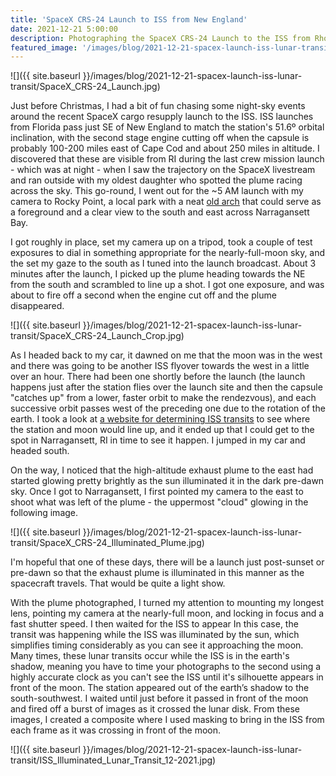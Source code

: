 ```yaml
---
title: 'SpaceX CRS-24 Launch to ISS from New England'
date: 2021-12-21 5:00:00
description: Photographing the SpaceX CRS-24 Launch to the ISS from Rhode Island and a bonus ISS Lunar Transit
featured_image: '/images/blog/2021-12-21-spacex-launch-iss-lunar-transit/SpaceX_CRS-24_Launch.jpg'
---
```


![]({{ site.baseurl }}/images/blog/2021-12-21-spacex-launch-iss-lunar-transit/SpaceX_CRS-24_Launch.jpg)

Just before Christmas, I had a bit of fun chasing some night-sky events around the recent SpaceX cargo resupply launch to the ISS.  ISS launches from Florida pass just SE of New England to match the station's 51.6º orbital inclination, with the second stage engine cutting off when the capsule is probably 100-200 miles east of Cape Cod and about 250 miles in altitude.  I discovered that these are visible from RI during the last crew mission launch - which was at night - when I saw the trajectory on the SpaceX livestream and ran outside with my oldest daughter who spotted the plume racing across the sky.  This go-round, I went out for the ~5 AM launch with my camera to Rocky Point, a local park with a neat [old arch](https://amusementparksandbeyond.wordpress.com/2018/02/21/rocky-points-peace-of-history/) that could serve as a foreground and a clear view to the south and east across Narragansett Bay.

I got roughly in place, set my camera up on a tripod, took a couple of test exposures to dial in something appropriate for the nearly-full-moon sky, and the set my gaze to the south as I tuned into the launch broadcast.  About 3 minutes after the launch, I picked up the plume heading towards the NE from the south and scrambled to line up a shot.  I got one exposure, and was about to fire off a second when the engine cut off and the plume disappeared.

![]({{ site.baseurl }}/images/blog/2021-12-21-spacex-launch-iss-lunar-transit/SpaceX_CRS-24_Launch_Crop.jpg)

As I headed back to my car, it dawned on me that the moon was in the west and there was going to be another ISS flyover towards the west in a little over an hour.  There had been one shortly before the launch (the launch happens just after the station flies over the launch site and then the capsule "catches up" from a lower, faster orbit to make the rendezvous), and each successive orbit passes west of the preceding one due to the rotation of the earth.  I took a look at [a website for determining ISS transits](https:\\transit-finder.com) to see where the station and moon would line up, and it ended up that I could get to the spot in Narragansett, RI in time to see it happen.  I jumped in my car and headed south.

On the way, I noticed that the high-altitude exhaust plume to the east had started glowing pretty brightly as the sun illuminated it in the dark pre-dawn sky.  Once I got to Narragansett, I first pointed my camera to the east to shoot what was left of the plume - the uppermost "cloud" glowing in the following image.

![]({{ site.baseurl }}/images/blog/2021-12-21-spacex-launch-iss-lunar-transit/SpaceX_CRS-24_Illuminated_Plume.jpg)

I'm hopeful that one of these days, there will be a launch just post-sunset or pre-dawn so that the exhaust plume is illuminated in this manner as the spacecraft travels.  That would be quite a light show.

With the plume photographed, I turned my attention to mounting my longest lens, pointing my camera at the nearly-full moon, and locking in focus and a fast shutter speed.  I then waited for the ISS to appear In this case, the transit was happening while the ISS was illuminated by the sun, which simplifies timing considerably as you can see it approaching the moon.  Many times, these lunar transits occur while the ISS is in the earth's shadow, meaning you have to time your photographs to the second using a highly accurate clock as you can't see the ISS until it's silhouette appears in front of the moon.  The station appeared out of the earth’s shadow to the south-southwest.  I waited until just before it passed in front of the moon and fired off a burst of images as it crossed the lunar disk.  From these images, I created a composite where I used masking to bring in the ISS from each frame as it was crossing in front of the moon.

![]({{ site.baseurl }}/images/blog/2021-12-21-spacex-launch-iss-lunar-transit/ISS_Illuminated_Lunar_Transit_12-2021.jpg)